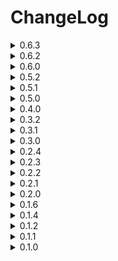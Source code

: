 # ChangeLog
<details>
<summary>0.6.3</summary>

  - Atlas_Abyss v1.1.3 by Zingar fucks with this mod for whatever reason by removing a bunch of prefabs? i have yet to get to the bottom of this
  - Added some null checks
</details>
<details>
<summary>0.6.2</summary>
  
  - Fixed mod breaking with certain moon mods.
</details>
<details>
  <summary>0.6.0</summary>
  
  - Made a proper README.md and a seperate CHANGELOG.md file
  - Added a UI in the top right corner of the screen that will display event information
  - UI can be open and closed with 'k' or a set value in the config
  - Changed up the code a little
  - Buffed Scrap value and amount events
  - Tweaked some other values
  - Added some events
  - Fixed some stuff
</details>
<details>
  <summary>0.5.2</summary>
  
  - Fixed Anticoilhead event not working with late game upgrades
  - Added noLandmine and noTurret events
</details>
<details>
<summary>0.5.1</summary>
  
  - Reduced Density values overall
  - Made outside and inside enemy spawning more proper
  - ^^ Because of this hoarding bugs should no longer be squashed when outside
</details>
<details>
<summary>0.5.0</summary>
  
  - Changed scaling for all events
  - Scaling can now be changed in config
  - Outside turret, landmine and tree density should be roughly conistent throught the maps
  - Fixed some things
</details>
<details>
<summary>0.4.0</summary>
  
  - Added Outside turret and Outside landmine events
</details>
<details>
<summary>0.3.2</summary>
  
  - Terminal text should now be working properly with lethal expansion
</details>
<details>
<summary>0.3.1</summary>
  - Changed MinInclusive from 0.6 to 0.9
  - Randomize multipliers is now set to false by default
  - Terminal text dosent work well with 'lethal expansion'...
</details>
<details>
<summary>0.3.0</summary>
  
  - Implemented proper netcode for syncing
  - Implemented weather multipliers
  - Weather multipliers come with a bit of rng, can be disabled in config
  - Made code abit better and cleaner
  - More config options for events
  - Config settings for weather multipliers
  - AntiCoilHead event should now be properly fixed on multiplayer
</details>
<details>
<summary>0.2.4</summary>
  
  - Implemented a basic config to set weights
</details>
<details>
<summary>0.2.3</summary>
  
  - Added 6 new scrap related events
</details>
<details>
<summary>0.2.2</summary>
  
  - You wont be stuck on waiting when trying to go to company building
</details>
<details>
<summary>0.2.1</summary>
  
  - Hoarding bugs should no longer be depressed inside the facility
</details>
<details>
<summary>0.2.0</summary>
  
  - Restructered Code
  - factorySizeMultiplier, scrapAmountMultiplier and scrapValueMultiplier should now be synced on all clients.
  - AntiCoilhead event should now work properly on all clients
</details>
<details>
<summary>0.1.6</summary>
  
  - Multiplayer maps should be synced now(not on first round for whatever reason??)
</details>
<details>
<summary>0.1.4</summary>
  
  - Scrap multipliers now reset properly
</details>
<details>
<summary>0.1.2</summary>
  
  - Added AntiCoilHead Event
</details>
<details>
<summary>0.1.1</summary>
  
  - Tweaked some things
  - Added 8 new events
</details>
<details>
<summary>0.1.0</summary>
  
  - Initial Release
</details>
